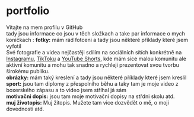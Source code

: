 # portfolio
Vitajte na mem profilu v GitHub <br>
tady jsou informace co jsou v těch složkach a take par informace o mych koničkach :
    <strong>fotky:</strong> mám rád fotceni a tady jsou některé příklady které jsem vyfotil<br>
    Své fotografie a videa nejčastěji sdílím na sociálních sítích konkrétně na <a href="https://www.instagram.com/abdullaevv.am/">Instagramu</a>,  <a href="https://www.tiktok.com/@amiriddinabdulla6?is_from_webapp=1&sender_device=pc">TikToku</a> a  <a href="https://www.youtube.com/channel/UCK2cEDrQbCWt0su1XU3WXzg">YouTube Shorts</a>, kde mám sice malou komunitu ale aktivní komunitu a mohu tak snadno a rychleji prezentovat svou tvorbu širokému publiku.<br>
    <strong>obrázky:</strong> mám taký kreslení a tady jsou některé příklady které jsem kreslil <br>
    <strong>sport:</strong> jsou tam diplomy z přespolního běhu a taky tam je moje video z boxerského zápasu a to video jsem stříhal já sám <br>
    <strong>motivačni dopis:</strong> jsou tam moje motivačni dopisy na střdni skolu atd. <br>
    <strong>muj životopis:</strong> Muj žitopis. Mužete tam vice dozvědět o mě, o moji dovednosti atd. 